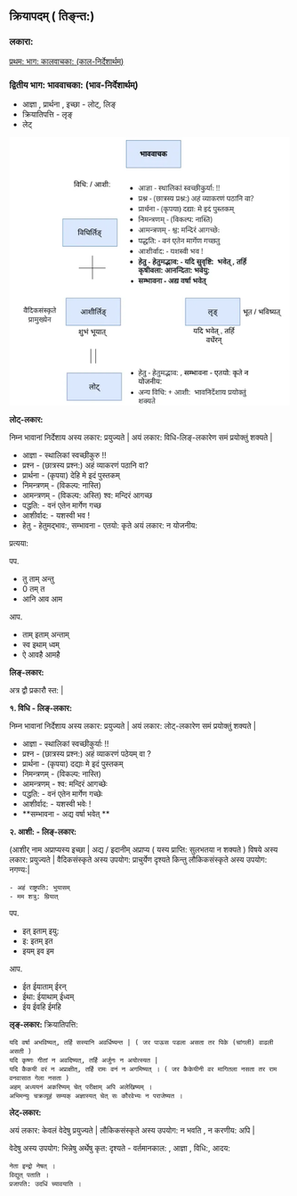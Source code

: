 
## क्रियापदम् ( तिङ्न्त:)

### लकारा:

[प्रथम: भाग: कालवाचका: (काल-निर्देशार्थम्)](./verb-bhav.md)

### द्वितीय भाग: भाववाचका: (भाव-निर्देशार्थम्)

- आज्ञा , प्रार्थना , इच्छा - लोट्, लिङ्
- क्रियातिपत्ति - लृङ्
- लेट्

![bhav verbs](./imgs/bhav-verbs.png)


**लोट्-लकार:**

निम्न भावानां निर्देशाय अस्य लकार: प्रयुज्यते | अयं लकार: विधि-लिङ्-लकारेण समं प्रयोक्तुं शक्यते |

- आज्ञा - स्थालिकां स्वच्छीकुरु !!
- प्रश्न - (छात्रस्य प्रश्न:) अहं व्याकरणं पठानि वा?
- प्रार्थना - (कृपया) देहि मे इदं पुस्तकम्
- निमन्त्रणम् - (विकल्प: नास्ति) 
- आमन्त्रणम् - (विकल्प: अस्ति) श्व: मन्दिरं आगच्छ
- पद्धति: - वनं एतेन मार्गेण गच्छ
- आशीर्वाद: - यशस्वी भव !
- हेतु - हेतुमद्भाव:, सम्भावना - एतयो: कृते अयं लकार: न योजनीय: 

प्रत्यया:

पप.

- तु ताम् अन्तु
- 0 तम् त
- आनि आव आम

आप.

- ताम् इताम् अन्ताम्
- स्व इथाम् ध्वम्
- ऐ आवहै आमहै

**लिङ्-लकार:**

अत्र द्वौ प्रकारौ स्त: |

**१. विधि - लिङ्-लकार:**

निम्न भावानां निर्देशाय अस्य लकार: प्रयुज्यते | अयं लकार: लोट्-लकारेण समं प्रयोक्तुं शक्यते |

- आज्ञा - स्थालिकां स्वच्छीकुर्याः !!
- प्रश्न - (छात्रस्य प्रश्न:) अहं व्याकरणं पठेयम् वा ?
- प्रार्थना - (कृपया) दद्याः मे इदं पुस्तकम्
- निमन्त्रणम् - (विकल्प: नास्ति) 
- आमन्त्रणम् - श्व: मन्दिरं आगच्छेः
- पद्धति: - वनं एतेन मार्गेण गच्छेः
- आशीर्वाद: - यशस्वी भवेः !
- **सम्भावना - अद्य वर्षा भवेत् **

**२. आशी: - लिङ्-लकार:** 

(आशीर् नाम अप्राप्यस्य इच्छा | अद्य / इदानीम् अप्राप्य ( यस्य प्राप्ति: सुलभतया न शक्यते ) विषये अस्य लकार: प्रयुज्यते | वैदिकसंस्कृते अस्य उपयोग: प्राचुर्येण दृश्यते किन्तु लौकिकसंस्कृते अस्य उपयोग: नगण्य:| 

```
- अहं राष्ट्रपति: भुयासम्
- मम शत्रु: म्रियात्
```

पप.
- इत् इताम् इयु:
- इ: इतम् इत
- इयम् इव इम

आप.

- ईत ईयाताम् ईरन्
- ईथा: ईयाथाम् ईध्वम्
- ईय ईवहि ईमहि



**लृङ्-लकार:** क्रियातिपत्ति:

```
यदि वर्षा अभविष्यत्, तर्हि सस्यानि अवर्धिष्यन्त | ( जर पाऊस पडला असता तर पिके (चांगली) वाढली असती )
यदि कृष्णः गीतां न अवदिष्यत्, तर्हि अर्जुनः न अयोत्स्यत |
यदि कैकयी वरं न अप्राक्षीत्, तर्हि रामः वनं न अगमिष्यत् । ( जर कैकेयीनी वर मागितला नसता तर राम वनवासात गेला नसता )
अहम् अध्ययनं अकरिष्यम् चेत् परीक्षाम् अपि अलेखिष्यम् ।
अभिमन्युः चक्रव्यूहं सम्यक् अज्ञास्यत् चेत् सः कौरवेभ्यः न पराजेष्यत ।

```

**लेट्-लकार:**

अयं लकार: केवलं वेदेषु प्रयुज्यते | लौकिकसंस्कृते अस्य उपयोग: न भवति , न करणीय: अपि | 

वेदेषु अस्य उपयोग: भिन्नेषु अर्थेषु कृत: दृश्यते - वर्तमानकाल: , आज्ञा , विधि:, आदय:

```
नेता इन्द्रो नेषत् ।
विद्युत् पताति ।
प्रजापति: उदधिं च्यावयाति ।

```

